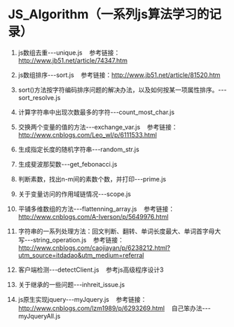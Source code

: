 # JS_Algorithm（一系列js算法学习的记录）

1. js数组去重---unique.js
    参考链接：http://www.jb51.net/article/74347.htm

2. js数组排序---sort.js
    参考链接：http://www.jb51.net/article/81520.htm

3. sort()方法按字符编码排序问题的解决办法，以及如何按某一项属性排序。---sort_resolve.js

4. 计算字符串中出现次数最多的字符---count_most_char.js

5. 交换两个变量的值的方法---exchange_var.js
    参考链接：http://www.cnblogs.com/Leo_wl/p/6111533.html

6. 生成指定长度的随机字符串---random_str.js

7. 生成斐波那契数---get_febonacci.js

8. 判断素数，找出n-m间的素数个数，并打印---prime.js

9. 关于变量访问的作用域链情况---scope.js

10. 平铺多维数组的方法---flattenning_array.js
    参考链接：http://www.cnblogs.com/A-Iverson/p/5649976.html
    
11. 字符串的一系列处理方法：回文判断、翻转、单词长度最大、单词首字母大写---string_operation.js
    参考链接：http://www.cnblogs.com/caojiayan/p/6238212.html?utm_source=itdadao&utm_medium=referral
    
12. 客户端检测---detectClient.js
    参考js高级程序设计3
    
13. 关于继承的一些问题---inhreit_issue.js

14. js原生实现jquery---myJquery.js
    参考链接：http://www.cnblogs.com/lzm1989/p/6293269.html
    自己笨办法---myJqueryAll.js
